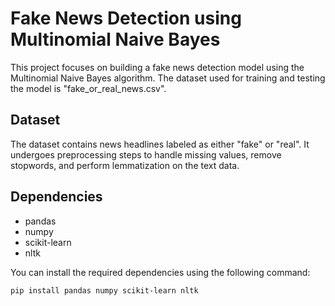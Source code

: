# Fake News Detection using Multinomial Naive Bayes

This project focuses on building a fake news detection model using the Multinomial Naive Bayes algorithm. The dataset used for training and testing the model is "fake_or_real_news.csv".

## Dataset

The dataset contains news headlines labeled as either "fake" or "real". It undergoes preprocessing steps to handle missing values, remove stopwords, and perform lemmatization on the text data.

## Dependencies

- pandas
- numpy
- scikit-learn
- nltk

You can install the required dependencies using the following command:

```bash
pip install pandas numpy scikit-learn nltk
